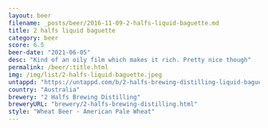 ```yaml
---
layout: beer
filename: _posts/beer/2016-11-09-2-halfs-liquid-baguette.md
title: 2 halfs liquid baguette
category: beer
score: 6.5
beer-date: "2021-06-05"
desc: "Kind of an oily film which makes it rich. Pretty nice though"
permalink: /beer/:title.html
img: /img/list/2-halfs-liquid-baguette.jpeg
untappd: "https://untappd.com/b/2-halfs-brewing-distilling-liquid-baguette/4294318"
country: "Australia"
brewery: "2 Halfs Brewing Distilling"
breweryURL: "brewery/2-halfs-brewing-distilling.html"
style: "Wheat Beer - American Pale Wheat"
---
```

